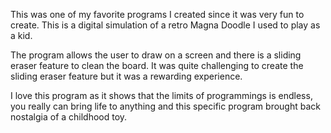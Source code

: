 This was one of my favorite programs I created since it was very fun to create. This is a digital simulation of a retro Magna Doodle I used to play as a kid.

The program allows the user to draw on a screen and there is a sliding eraser feature to clean the board. It was quite challenging to create the sliding eraser feature but it was a rewarding experience.

I love this program as it shows that the limits of programmings is endless, you really can bring life to anything and this specific program brought back nostalgia of a childhood toy.

